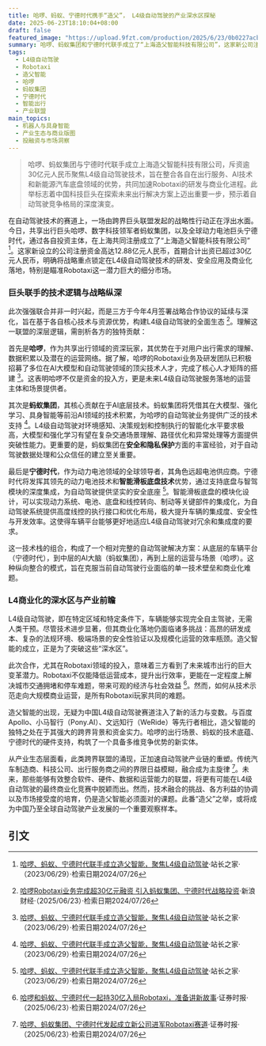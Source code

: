 ```yaml
---
title: 哈啰、蚂蚁、宁德时代携手“造父”， L4级自动驾驶的产业深水区探秘
date: 2025-06-23T18:10:04+08:00
draft: false
featured_image: "https://upload.9fzt.com/production/2025/6/23/0b0227acb6be4e568251b846ab9c7e76.png"
summary: 哈啰、蚂蚁集团和宁德时代联手成立了“上海造父智能科技有限公司”，这家新公司注册资金12.88亿元，并将获得逾30亿元的首期投资，专注于L4级自动驾驶技术的研发和Robotaxi的商业化落地。这一跨界联盟整合了三方在出行运营、AI技术和智能电动底盘方面的核心优势，旨在构建完整的自动驾驶技术栈并加速其商业化进程，预示着中国自动驾驶产业竞争格局的进一步深化。
tags: 
  - L4级自动驾驶
  - Robotaxi
  - 造父智能
  - 哈啰
  - 蚂蚁集团
  - 宁德时代
  - 智能出行
  - 产业联盟
main_topics: 
  - 机器人与具身智能
  - 产业生态与商业版图
  - 投融资与市场洞察
---
```


> 哈啰、蚂蚁集团与宁德时代联手成立上海造父智能科技有限公司，斥资逾30亿元人民币聚焦L4级自动驾驶技术，旨在整合各自在出行服务、AI技术和新能源汽车底盘领域的优势，共同加速Robotaxi的研发与商业化进程。此举标志着中国科技巨头在探索未来出行解决方案上迈出重要一步，预示着自动驾驶竞争格局的深度演变。

在自动驾驶技术的赛道上，一场由跨界巨头联盟发起的战略性行动正在浮出水面。今日，共享出行巨头哈啰、数字科技领军者蚂蚁集团，以及全球动力电池巨头宁德时代，通过各自投资主体，在上海共同注册成立了“上海造父智能科技有限公司” [^1]。这家新设立的公司注册资金高达12.88亿元人民币，首期合计出资已超过30亿元人民币，明确将战略重点锁定在L4级自动驾驶技术的研发、安全应用及商业化落地，特别是瞄准Robotaxi这一潜力巨大的细分市场。

### 巨头联手的技术逻辑与战略纵深

此次强强联合并非一时兴起，而是三方于今年4月签署战略合作协议的延续与深化，旨在基于各自核心技术与资源优势，构建L4级自动驾驶的全面生态 [^5]。理解这一联盟的深层逻辑，需剖析各方的独特贡献：

首先是**哈啰**，作为共享出行领域的资深玩家，其优势在于对用户出行需求的理解、数据积累以及潜在的运营网络。据了解，哈啰的Robotaxi业务及研发团队已积极招募了多位在AI大模型和自动驾驶领域的顶尖技术人才，完成了核心人才矩阵的搭建 [^1]。这表明哈啰不仅是资金的投入方，更是未来L4级自动驾驶服务落地的运营主体和场景提供者。

其次是**蚂蚁集团**，其核心贡献在于AI底层技术。蚂蚁集团将凭借其在大模型、强化学习、具身智能等前沿AI领域的技术积累，为哈啰的自动驾驶业务提供广泛的技术支持 [^1]。L4级自动驾驶对环境感知、决策规划和控制执行的智能化水平要求极高，大模型和强化学习有望在复杂交通场景理解、路径优化和异常处理等方面提供突破性能力。更重要的是，蚂蚁集团在**安全和隐私保护**方面的丰富经验，对于自动驾驶数据处理和公众信任的建立至关重要。

最后是**宁德时代**，作为动力电池领域的全球领导者，其角色远超电池供应商。宁德时代将发挥其领先的动力电池技术和**智能滑板底盘技术**优势，通过支持底盘与智驾模块的深度集成，为自动驾驶提供坚实的安全底座 [^1]。智能滑板底盘的模块化设计，可以实现动力系统、电池、底盘和线控转向、制动等关键部件的集成化，为自动驾驶系统提供高度线控的执行接口和优化布局，极大提升车辆的集成度、安全性与开发效率。这使得车辆平台能够更好地适应L4级自动驾驶对冗余和集成度的要求。

这一技术栈的组合，构成了一个相对完整的自动驾驶解决方案：从底层的车辆平台（宁德时代），到中层的AI大脑（蚂蚁集团），再到上层的运营与场景（哈啰）。这种纵向整合的模式，旨在克服当前自动驾驶行业面临的单一技术壁垒和商业化难题。

### L4商业化的深水区与产业前瞻

L4级自动驾驶，即在特定区域和特定条件下，车辆能够实现完全自主驾驶，无需人类干预。尽管技术进步显著，但其商业化落地仍面临诸多挑战：高昂的研发成本、复杂的法规环境、极端场景的安全性验证以及规模化运营的效率瓶颈。造父智能的成立，正是为了突破这些“深水区”。

此次合作，尤其在Robotaxi领域的投入，意味着三方看到了未来城市出行的巨大变革潜力。Robotaxi不仅能降低运营成本，提升出行效率，更能在一定程度上解决城市交通拥堵和停车难题，带来可观的经济与社会效益 [^2]。然而，如何从技术示范走向大规模商业运营，是所有Robotaxi玩家共同的难题。

造父智能的出现，无疑为中国L4级自动驾驶赛道注入了新的活力与变数。与百度Apollo、小马智行（Pony.AI）、文远知行（WeRide）等先行者相比，造父智能的独特之处在于其强大的跨界背景和资金实力。哈啰的出行场景、蚂蚁的技术底蕴、宁德时代的硬件支持，构筑了一个具备多维竞争优势的新实体。

从产业生态层面看，此类跨界联盟的涌现，正加速自动驾驶产业链的重塑。传统汽车制造商、科技公司、出行服务商之间的界限日益模糊，融合成为主旋律 [^4]。未来，那些能够有效整合软件、硬件、数据和运营能力的联盟，将更有可能在L4级自动驾驶的最终商业化竞赛中脱颖而出。然而，技术融合的挑战、各方利益的协调以及市场接受度的培育，仍是造父智能必须面对的课题。此番“造父”之举，或将成为中国乃至全球自动驾驶产业发展的一个重要观察样本。

## 引文

[^1]: [哈啰、蚂蚁、宁德时代联手成立造父智能，聚焦L4级自动驾驶](https://pic.chinaz.com/picmap/202306291717223747_0.jpg)·站长之家·（2023/06/29）·检索日期2024/07/26
[^2]: [哈啰和蚂蚁、宁德时代一起持30亿入局Robotaxi，准备讲新故事](http://stcn.com/article/detail/2194828.html)·证券时报·（2025/06/23）·检索日期2024/07/26
[^3]: [哈啰持30亿入局Robotaxi，和蚂蚁、宁德时代讲新故事](https://finance.sina.com.cn/stock/t/2025-06-23/doc-infcaaff7308022.shtml)·新浪财经·（2025/06/23）·检索日期2024/07/26
[^4]: [哈啰、蚂蚁集团、宁德时代发起成立新公司进军Robotaxi赛道](http://www.stcn.com/article/detail/2194762.html)·证券时报·（2025/06/23）·检索日期2024/07/26
[^5]: [哈啰Robotaxi业务完成超30亿元融资 引入蚂蚁集团、宁德时代战略投资](https://finance.sina.com.cn/jjxw/2025-06-23/doc-infazvxp0075163.shtml)·新浪财经·（2025/06/23）·检索日期2024/07/26
